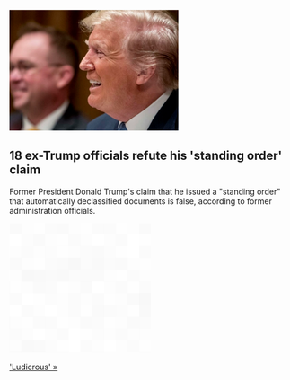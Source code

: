 
![18 ex-Trump officials refute his 'standing order' claim](./20220819235716.png)
## 18 ex-Trump officials refute his 'standing order' claim

Former President Donald Trump's claim that he issued a "standing order" that automatically declassified documents is false, according to former administration officials.

![pic](../square_bg.png)

['Ludicrous' »](https://www.yahoo.com/news/fiction-top-trump-officials-tell-011329493.html)
